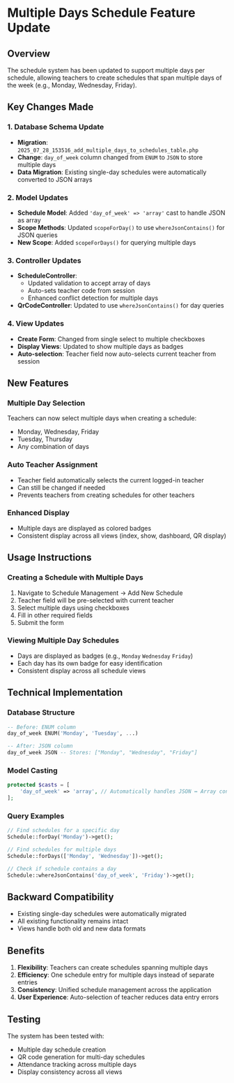 # Multiple Days Schedule Feature Update

## Overview
The schedule system has been updated to support multiple days per schedule, allowing teachers to create schedules that span multiple days of the week (e.g., Monday, Wednesday, Friday).

## Key Changes Made

### 1. Database Schema Update
- **Migration**: `2025_07_28_153516_add_multiple_days_to_schedules_table.php`
- **Change**: `day_of_week` column changed from `ENUM` to `JSON` to store multiple days
- **Data Migration**: Existing single-day schedules were automatically converted to JSON arrays

### 2. Model Updates
- **Schedule Model**: Added `'day_of_week' => 'array'` cast to handle JSON as array
- **Scope Methods**: Updated `scopeForDay()` to use `whereJsonContains()` for JSON queries
- **New Scope**: Added `scopeForDays()` for querying multiple days

### 3. Controller Updates
- **ScheduleController**: 
  - Updated validation to accept array of days
  - Auto-sets teacher code from session
  - Enhanced conflict detection for multiple days
- **QrCodeController**: Updated to use `whereJsonContains()` for day queries

### 4. View Updates
- **Create Form**: Changed from single select to multiple checkboxes
- **Display Views**: Updated to show multiple days as badges
- **Auto-selection**: Teacher field now auto-selects current teacher from session

## New Features

### Multiple Day Selection
Teachers can now select multiple days when creating a schedule:
- Monday, Wednesday, Friday
- Tuesday, Thursday
- Any combination of days

### Auto Teacher Assignment
- Teacher field automatically selects the current logged-in teacher
- Can still be changed if needed
- Prevents teachers from creating schedules for other teachers

### Enhanced Display
- Multiple days are displayed as colored badges
- Consistent display across all views (index, show, dashboard, QR display)

## Usage Instructions

### Creating a Schedule with Multiple Days
1. Navigate to Schedule Management → Add New Schedule
2. Teacher field will be pre-selected with current teacher
3. Select multiple days using checkboxes
4. Fill in other required fields
5. Submit the form

### Viewing Multiple Day Schedules
- Days are displayed as badges (e.g., `Monday` `Wednesday` `Friday`)
- Each day has its own badge for easy identification
- Consistent display across all schedule views

## Technical Implementation

### Database Structure
```sql
-- Before: ENUM column
day_of_week ENUM('Monday', 'Tuesday', ...)

-- After: JSON column
day_of_week JSON -- Stores: ["Monday", "Wednesday", "Friday"]
```

### Model Casting
```php
protected $casts = [
    'day_of_week' => 'array', // Automatically handles JSON ↔ Array conversion
];
```

### Query Examples
```php
// Find schedules for a specific day
Schedule::forDay('Monday')->get();

// Find schedules for multiple days
Schedule::forDays(['Monday', 'Wednesday'])->get();

// Check if schedule contains a day
Schedule::whereJsonContains('day_of_week', 'Friday')->get();
```

## Backward Compatibility
- Existing single-day schedules were automatically migrated
- All existing functionality remains intact
- Views handle both old and new data formats

## Benefits
1. **Flexibility**: Teachers can create schedules spanning multiple days
2. **Efficiency**: One schedule entry for multiple days instead of separate entries
3. **Consistency**: Unified schedule management across the application
4. **User Experience**: Auto-selection of teacher reduces data entry errors

## Testing
The system has been tested with:
- Multiple day schedule creation
- QR code generation for multi-day schedules
- Attendance tracking across multiple days
- Display consistency across all views 